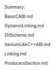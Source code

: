 Summary:

BasicCABI.md

DynamicLinking.md

EHScheme.md

ItaniumLikeC++ABI.md

Linking.md
  
ProducersSection.md
